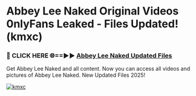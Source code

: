 # Abbey Lee Naked Original Videos 0nlyFans Leaked - Files Updated! (kmxc)

<h3>🔴 CLICK HERE 🌐==►► <a href="https://tinyurl.com/up5wt9bj" rel="nofollow">Abbey Lee Naked Updated Files</a></h3>

Get Abbey Lee Naked and all content. Now you can access all videos and pictures of Abbey Lee Naked. New Updated Files 2025!

[![kmxc](https://i.imgur.com/ABiUzMV.gif)](https://tinyurl.com/up5wt9bj)
